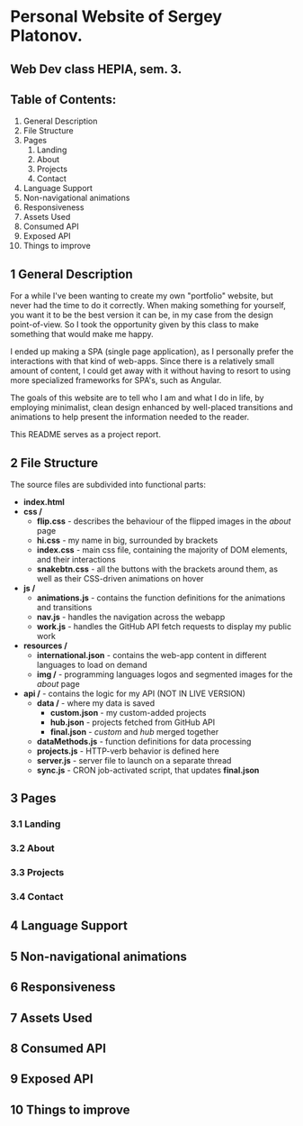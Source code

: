 # Personal Website of Sergey Platonov.
## Web Dev class HEPIA, sem. 3.
## Table of Contents:
1. General Description
1. File Structure
1. Pages
   1. Landing
   1. About
   1. Projects
   1. Contact
1. Language Support
1. Non-navigational animations
1. Responsiveness
1. Assets Used
1. Consumed API
1. Exposed API
1. Things to improve

## 1 General Description
For a while I've been wanting to create my own "portfolio" website, but never had the time to do it correctly. When making something for yourself, you want it to be the best version it can be, in my case from the design point-of-view. So I took the opportunity given by this class to make something that would make me happy. 

I ended up making a SPA (single page application), as I personally prefer the interactions with that kind of web-apps. Since there is a relatively small amount of content, I could get away with it without having to resort to using more specialized frameworks for SPA's, such as Angular.

The goals of this website are to tell who I am and what I do in life, by employing minimalist, clean design enhanced by well-placed transitions and animations to help present the information needed to the reader.

This README serves as a project report.

## 2 File Structure
The source files are subdivided into functional parts: 
* __index.html__
* __css /__
    * __flip.css__ - describes the behaviour of the flipped images in the _about_ page
    * __hi.css__ - my name in big, surrounded by brackets
    * __index.css__ - main css file, containing the majority of DOM elements, and their interactions
    * __snakebtn.css__ - all the buttons with the brackets around them, as well as their CSS-driven animations on hover
* __js /__ 
    * __animations.js__ - contains the function definitions for the animations and transitions
    * __nav.js__ - handles the navigation across the webapp
    * __work.js__ - handles the GitHub API fetch requests to display my public work
* __resources /__
    * __international.json__ - contains the web-app content in different languages to load on demand
    * __img /__ - programming languages logos and segmented images for the _about_ page
* __api /__ - contains the logic for my API (NOT IN LIVE VERSION)
    * __data /__ - where my data is saved
        * __custom.json__ - my custom-added projects
        * __hub.json__ - projects fetched from GitHub API
        * __final.json__ - _custom_ and _hub_ merged together
    * __dataMethods.js__ - function definitions for data processing
    * __projects.js__ - HTTP-verb behavior is defined here
    * __server.js__ - server file to launch on a separate thread
    * __sync.js__ - CRON job-activated script, that updates __final.json__  



## 3 Pages
### 3.1 Landing
### 3.2 About
### 3.3 Projects
### 3.4 Contact
## 4 Language Support
## 5 Non-navigational animations
## 6 Responsiveness
## 7 Assets Used
## 8 Consumed API
## 9 Exposed API
## 10 Things to improve

  
